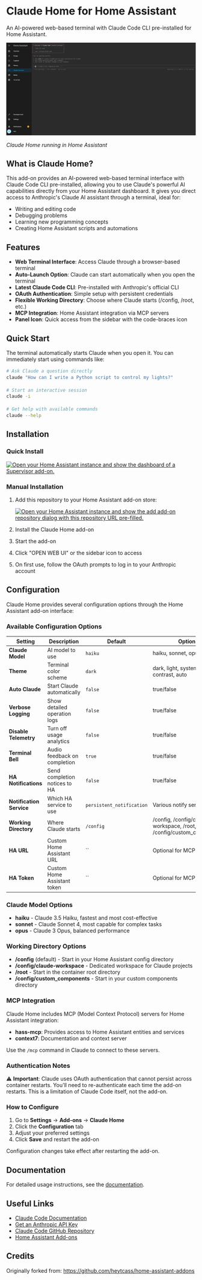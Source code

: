 # Claude Home for Home Assistant

An AI-powered web-based terminal with Claude Code CLI pre-installed for Home Assistant.

![Claude Home Screenshot](screenshot.png)

*Claude Home running in Home Assistant*

## What is Claude Home?

This add-on provides an AI-powered web-based terminal interface with Claude Code CLI pre-installed, allowing you to use Claude's powerful AI capabilities directly from your Home Assistant dashboard. It gives you direct access to Anthropic's Claude AI assistant through a terminal, ideal for:

- Writing and editing code
- Debugging problems
- Learning new programming concepts
- Creating Home Assistant scripts and automations

## Features

- **Web Terminal Interface**: Access Claude through a browser-based terminal
- **Auto-Launch Option**: Claude can start automatically when you open the terminal
- **Latest Claude Code CLI**: Pre-installed with Anthropic's official CLI
- **OAuth Authentication**: Simple setup with persistent credentials
- **Flexible Working Directory**: Choose where Claude starts (/config, /root, etc.)
- **MCP Integration**: Home Assistant integration via MCP servers
- **Panel Icon**: Quick access from the sidebar with the code-braces icon

## Quick Start

The terminal automatically starts Claude when you open it. You can immediately start using commands like:

```bash
# Ask Claude a question directly
claude "How can I write a Python script to control my lights?"

# Start an interactive session
claude -i

# Get help with available commands
claude --help
```

## Installation

### Quick Install
[![Open your Home Assistant instance and show the dashboard of a Supervisor add-on.](https://my.home-assistant.io/badges/supervisor_addon.svg)](https://my.home-assistant.io/redirect/supervisor_addon/?addon=claude_home&repository_url=https%3A%2F%2Fgithub.com%2Fcabinlab%2Fhassio-addons)

### Manual Installation
1. Add this repository to your Home Assistant add-on store:

   [![Open your Home Assistant instance and show the add add-on repository dialog with this repository URL pre-filled.](https://my.home-assistant.io/badges/supervisor_add_addon_repository.svg)](https://my.home-assistant.io/redirect/supervisor_add_addon_repository/?repository_url=https%3A%2F%2Fgithub.com%2Fcabinlab%2Fhassio-addons)

2. Install the Claude Home add-on
3. Start the add-on
4. Click "OPEN WEB UI" or the sidebar icon to access
5. On first use, follow the OAuth prompts to log in to your Anthropic account

## Configuration

Claude Home provides several configuration options through the Home Assistant add-on interface:

### Available Configuration Options

| Setting | Description | Default | Options |
|---------|-------------|---------|---------|
| **Claude Model** | AI model to use | `haiku` | haiku, sonnet, opus |
| **Theme** | Terminal color scheme | `dark` | dark, light, system, high-contrast, auto |
| **Auto Claude** | Start Claude automatically | `false` | true/false |
| **Verbose Logging** | Show detailed operation logs | `false` | true/false |
| **Disable Telemetry** | Turn off usage analytics | `false` | true/false |
| **Terminal Bell** | Audio feedback on completion | `true` | true/false |
| **HA Notifications** | Send completion notices to HA | `false` | true/false |
| **Notification Service** | Which HA service to use | `persistent_notification` | Various notify services |
| **Working Directory** | Where Claude starts | `/config` | /config, /config/claude-workspace, /root, /config/custom_components |
| **HA URL** | Custom Home Assistant URL | `` | Optional for MCP |
| **HA Token** | Custom Home Assistant token | `` | Optional for MCP |

### Claude Model Options

- **haiku** - Claude 3.5 Haiku, fastest and most cost-effective
- **sonnet** - Claude Sonnet 4, most capable for complex tasks
- **opus** - Claude 3 Opus, balanced performance

### Working Directory Options

- **/config** (default) - Start in your Home Assistant config directory
- **/config/claude-workspace** - Dedicated workspace for Claude projects
- **/root** - Start in the container root directory
- **/config/custom_components** - Start in your custom components directory

### MCP Integration

Claude Home includes MCP (Model Context Protocol) servers for Home Assistant integration:
- **hass-mcp**: Provides access to Home Assistant entities and services
- **context7**: Documentation and context server

Use the `/mcp` command in Claude to connect to these servers.

### Authentication Notes

⚠️ **Important**: Claude uses OAuth authentication that cannot persist across container restarts. You'll need to re-authenticate each time the add-on restarts. This is a limitation of Claude Code itself, not the add-on.

### How to Configure

1. Go to **Settings** → **Add-ons** → **Claude Home**
2. Click the **Configuration** tab
3. Adjust your preferred settings
4. Click **Save** and restart the add-on

Configuration changes take effect after restarting the add-on.

## Documentation

For detailed usage instructions, see the [documentation](DOCS.md).

## Useful Links

- [Claude Code Documentation](https://docs.anthropic.com/claude/docs/claude-code)
- [Get an Anthropic API Key](https://console.anthropic.com/)
- [Claude Code GitHub Repository](https://github.com/anthropics/claude-code)
- [Home Assistant Add-ons](https://www.home-assistant.io/addons/)

## Credits

Originally forked from: https://github.com/heytcass/home-assistant-addons